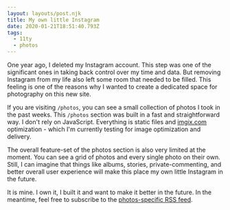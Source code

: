 ```yaml
---
layout: layouts/post.njk
title: My own little Instagram
date: 2020-01-21T18:51:40.793Z
tags:
  - 11ty
  - photos
---
```

One year ago, I deleted my Instagram account. This step was one of the significant ones in taking back control over my time and data. But removing Instagram from my life also left some room that needed to be filled. This feeling is one of the reasons why I wanted to create a dedicated space for photography on this new site.

If you are visiting `/photos`, you can see a small collection of photos I took in the past weeks. This `/photos` section was built in a fast and straightforward way. I don't rely on JavaScript. Everything is static files and [imgix.com](https://www.imgix.com) optimization - which I'm currently testing for image optimization and delivery.

The overall feature-set of the photos section is also very limited at the moment. You can see a grid of photos and every single photo on their own. Still, I can imagine that things like albums, stories, private-commenting, and better overall user experience will make this place my own little Instagram in the future.

It is mine. I own it, I built it and want to make it better in the future. In the meantime, feel free to subscribe to the [photos-specific RSS feed](http://fruechtl.me/photos/feed.xml).
